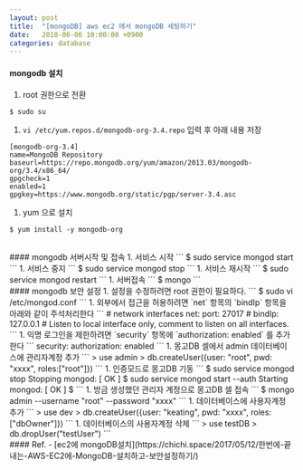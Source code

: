 ```yaml
---
layout: post
title:  "[mongoDB] aws ec2 에서 mongoDB 세팅하기"
date:   2018-06-06 10:00:00 +0900
categories: database
---
```

#### mongodb 설치
1. root 권한으로 전환
```
$ sudo su
```
1. `vi /etc/yum.repos.d/mongodb-org-3.4.repo` 입력 후 아래 내용 저장
```
[mongodb-org-3.4]
name=MongoDB Repository
baseurl=https://repo.mongodb.org/yum/amazon/2013.03/mongodb-org/3.4/x86_64/
gpgcheck=1
enabled=1
gpgkey=https://www.mongodb.org/static/pgp/server-3.4.asc
```
1. yum 으로 설치
```
$ yum install -y mongodb-org
```

<br>
#### mongodb 서버시작 및 접속
1. 서비스 시작
```
$ sudo service mongod start
```
1. 서비스 중지
```
$ sudo service mongod stop
```
1. 서비스 재시작
```
$ sudo service mongod restart
```
1. 서버접속
```
$ mongo
```


<br>
#### mongodb 보안 설정
1. 설정을 수정하려면 root 권한이 필요하다.
```
$ sudo vi /etc/mongod.conf
```
    1. 외부에서 접근을 허용하려면 `net` 항목의 `bindIp` 항목을 아래와 같이 주석처리한다
    ```
    # network interfaces
    net:
      port: 27017
    #  bindIp: 127.0.0.1  # Listen to local interface only, comment to listen on all interfaces.
    ```
    1. 익명 로그인을 제한하려면 `security` 항목에 `authorization: enabled` 를 추가한다
    ```
    security:
      authorization: enabled
    ```
1. 몽고DB 셀에서 admin 데이터베이스에 관리자계정 추가
```
> use admin
> db.createUser({user: "root", pwd: "xxxx", roles:["root"]})
```
1. 인증모드로 몽고DB 기동
```
$ sudo service mongod stop
Stopping mongod:                                           [  OK  ]
$ sudo service mongod start --auth
Starting mongod:                                           [  OK  ]
$ 
```
1. 방금 생성했던 관리자 계정으로 몽고DB 셀 접속
```
$ mongo admin --username "root" --password "xxxx"
```
1. 데이터베이스에 사용자계정 추가
```
> use dev
> db.createUser({user: "keating", pwd: "xxxx", roles:["dbOwner"]})
```
1. 데이터베이스의 사용자계정 삭제
```
> use testDB
> db.dropUser("testUser")
```




<br>
#### Ref.
- [ec2에 mongoDB설치](https://chichi.space/2017/05/12/한번에-끝내는-AWS-EC2에-MongoDB-설치하고-보안설정하기/)

